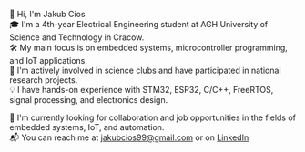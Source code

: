 👋 Hi, I'm Jakub Cios  
🎓 I'm a 4th-year Electrical Engineering student at AGH University of Science and Technology in Cracow.  
🛠️ My main focus is on embedded systems, microcontroller programming, and IoT applications.   
🔬 I'm actively involved in science clubs and have participated in national research projects.  
💡 I have hands-on experience with STM32, ESP32, C/C++, FreeRTOS, signal processing, and electronics design.  

💼 I'm currently looking for collaboration and job opportunities in the fields of embedded systems, IoT, and automation.  
📬 You can reach me at jakubcios99@gmail.com or on [LinkedIn](https://www.linkedin.com/in/jakub-cios-b4b929266/)

<!---
JackobPunch/JackobPunch is a ✨ special ✨ repository because its `README.md` (this file) appears on your GitHub profile.
You can click the Preview link to take a look at your changes.
--->
